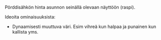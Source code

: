 Pörddisähkön hinta asunnon seinällä olevaan näyttöön (raspi).

Ideoita ominaisuuksista:
- Dynaamisesti muuttuva väri. Esim vihreä kun halpaa ja punainen kun kallista yms.
